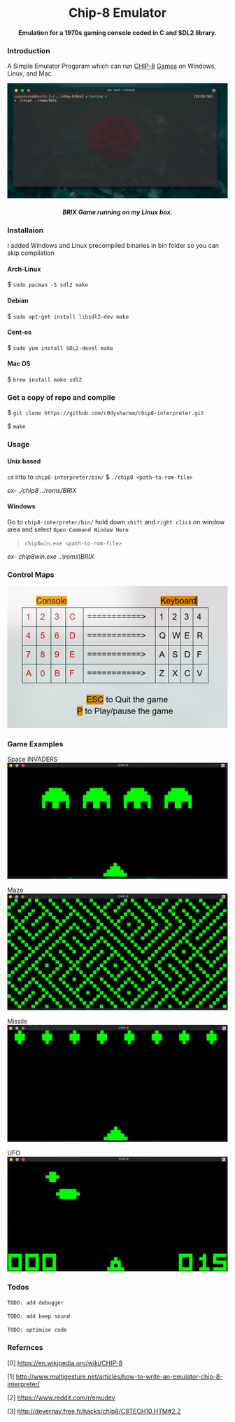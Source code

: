 <h1 align="center">
  Chip-8 Emulator
  <br>
</h1>

<h4 align="center">Emulation for a 1970s gaming console coded in C and SDL2 library.</h4>

### Introduction
A Simple Emulator Progaram which can run [CHIP-8](https://en.wikipedia.org/wiki/CHIP-8) [Games](https://github.com/shnupta/Chip-Emul8/tree/master/c8games) on Windows, Linux, and Mac.

![DEMO](Pictures/chip8-demo.gif)
<h4 align="center"><i>BRIX Game running on my Linux box.</i></h4>

### Installaion
I added Windows and Linux precompiled binaries in bin folder so you can skip compilation
#### Arch-Linux
$ `sudo pacman -S sdl2 make`
#### Debian
$ `sudo apt-get install libsdl2-dev make`
#### Cent-os
$ `sudo yum install SDL2-devel make`
#### Mac OS
$ `brew install make sdl2`
### Get a copy of repo and compile
$ `git clone https://github.com/c0dysharma/chip8-interpreter.git`

$ `make`

### Usage
#### Unix based
`cd` into to `chip8-interpreter/bin/`
$ `./chip8 <path-to-rom-file>`

  *ex- ./chip8 ../roms/BRIX*

#### Windows
Go to `chip8-interpreter/bin/` hold down `shift` and `right click` on window area and select `Open Command Window Here`

> `chip8win.exe <path-to-rom-file>`

  *ex- chip8win.exe ..\roms\BRIX*
  
 ### Control Maps
![Control Map](Pictures/controls.png)

### Game Examples
Space INVADERS
![INVADERS](Pictures/invaders.png)

Maze
![MAZE](Pictures/maze.png)

Missile
![MISSILE](Pictures/missile.png)

UFO
![UFO](Pictures/ufo.png)

### Todos
`TODO: add debugger`

`TODO: add beep sound`

`TODO: optimise code`

### Refernces
[0] https://en.wikipedia.org/wiki/CHIP-8

[1] http://www.multigesture.net/articles/how-to-write-an-emulator-chip-8-interpreter/

[2] https://www.reddit.com/r/emudev

[3] http://devernay.free.fr/hacks/chip8/C8TECH10.HTM#2.2


